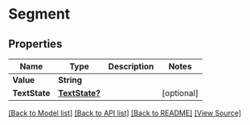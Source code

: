 # Segment


## Properties
Name | Type | Description | Notes
------------ | ------------- | ------------- | -------------
**Value** | **String** |  | 
**TextState** | [**TextState?**](TextState.md) |  | [optional]

[[Back to Model list]](../README.md#documentation-for-models) [[Back to API list]](../README.md#documentation-for-api-endpoints) [[Back to README]](../README.md) [[View Source]](../AsposePdfCloud/Models/Segment.swift)

